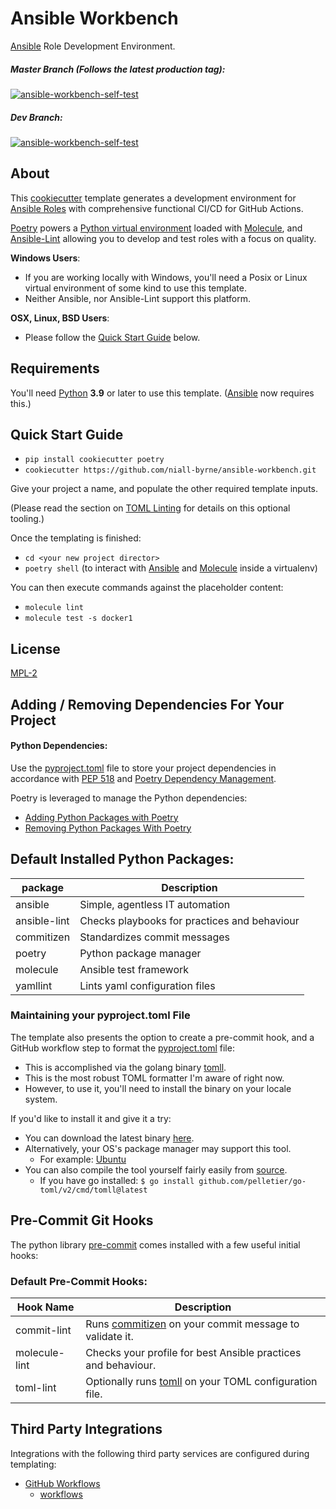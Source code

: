 # Ansible Workbench

[Ansible](https://www.ansible.com/) Role Development Environment.

##### Master Branch (Follows the latest production tag):
[![ansible-workbench-self-test](https://github.com/niall-byrne/ansible-workbench/workflows/ansible-workbench-self-test/badge.svg?branch=master)](https://github.com/niall-byrne/ansible-workbench/actions)

##### Dev Branch:
[![ansible-workbench-self-test](https://github.com/niall-byrne/ansible-workbench/workflows/ansible-workbench-self-test/badge.svg?branch=dev)](https://github.com/niall-byrne/ansible-workbench/actions)

## About

This [cookiecutter](https://cookiecutter.readthedocs.io/) template generates a development environment for [Ansible Roles](https://docs.ansible.com/ansible/latest/playbook_guide/playbooks_reuse_roles.html) with comprehensive functional CI/CD for GitHub Actions.

[Poetry](https://python-poetry.org/) powers a [Python virtual environment](https://docs.python.org/3/library/venv.html) loaded with [Molecule](https://molecule.readthedocs.io/en/latest/), and [Ansible-Lint](https://ansible-lint.readthedocs.io/) allowing you to develop and test roles with a focus on quality.

**Windows Users**:
- If you are working locally with Windows, you'll need a Posix or Linux virtual environment of some kind to use this template.
- Neither Ansible, nor Ansible-Lint support this platform.

**OSX, Linux, BSD Users**:
- Please follow the [Quick Start Guide](#Quick%20Start%20Guide) below.

## Requirements
You'll need [Python](https://www.python.org/) **3.9** or later to use this template.  ([Ansible](https://www.ansible.com/) now requires this.)

## Quick Start Guide

- `pip install cookiecutter poetry`
- `cookiecutter https://github.com/niall-byrne/ansible-workbench.git`

Give your project a name, and populate the other required template inputs.

(Please read the section on [TOML Linting](#Maintaining%20your%20pyproject.toml%20File) for details on this optional tooling.) 

Once the templating is finished:
- `cd <your new project director>`
- `poetry shell` (to interact with [Ansible](https://www.ansible.com/) and [Molecule](https://molecule.readthedocs.io/en/latest/) inside a virtualenv)

You can then execute commands against the placeholder content:
- `molecule lint`
- `molecule test -s docker1`

## License

[MPL-2](LICENSE)

## Adding / Removing Dependencies For Your Project

#### Python Dependencies:

Use the [pyproject.toml](./{{cookiecutter.project_slug}}/pyproject.toml) file to store your project dependencies in accordance with [PEP 518](https://www.python.org/dev/peps/pep-0518/) and [Poetry Dependency Management](https://python-poetry.org/docs/pyproject/#dependencies-and-dev-dependencies).

Poetry is leveraged to manage the Python dependencies:
- [Adding Python Packages with Poetry](https://python-poetry.org/docs/cli/#add)
- [Removing Python Packages With Poetry](https://python-poetry.org/docs/cli/#remove)

## Default Installed Python Packages:
| package      | Description                                  |
| ------------ | -------------------------------------------- |
| ansible      | Simple, agentless IT automation              |
| ansible-lint | Checks playbooks for practices and behaviour |
| commitizen   | Standardizes commit messages                 |
| poetry       | Python package manager                       |
| molecule     | Ansible test framework                       |
| yamllint     | Lints yaml configuration files               |

### Maintaining your pyproject.toml File

The template also presents the option to create a pre-commit hook, and a GitHub workflow step to format the [pyproject.toml](./{{cookiecutter.project_slug}}/pyproject.toml) file:
- This is accomplished via the golang binary [tomll](https://github.com/pelletier/go-toml).
- This is the most robust TOML formatter I'm aware of right now.
- However, to use it, you'll need to install the binary on your locale system.

If you'd like to install it and give it a try:
- You can download the latest binary [here](https://github.com/pelletier/go-toml/releases).
- Alternatively, your OS's package manager may support this tool.
  - For example: [Ubuntu](https://manpages.ubuntu.com/manpages/jammy/man1/tomll.1.html) 
- You can also compile the tool yourself fairly easily from [source](https://github.com/pelletier/go-toml).
  - If you have go installed: `$ go install github.com/pelletier/go-toml/v2/cmd/tomll@latest`

## Pre-Commit Git Hooks
The python library [pre-commit](https://pre-commit.com/) comes installed with a few useful initial hooks:

### Default Pre-Commit Hooks:
| Hook Name          | Description                                                                                                  |
| ------------------ | ------------------------------------------------------------------------------------------------------------ |
| commit-lint        | Runs [commitizen](https://commitizen-tools.github.io/commitizen/) on your commit message to validate it.     |
| molecule-lint      | Checks your profile for best Ansible practices and behaviour.                                                |
| toml-lint          | Optionally runs [tomll](https://github.com/pelletier/go-toml) on your TOML configuration file.               |

## Third Party Integrations

Integrations with the following third party services are configured during templating:

- [GitHub Workflows](https://docs.github.com/en/free-pro-team@latest/actions/reference/workflow-syntax-for-github-actions)
  - [workflows](./{{cookiecutter.project_slug}}/.github/workflows)
